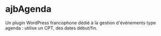 ajbAgenda
=========

Un plugin WordPress francophone dédié à la gestion d'événements type agenda : utilise un CPT, des dates début/fin.
